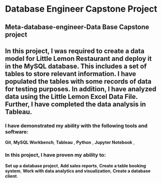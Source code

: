 # Database Engineer Capstone Project

## Meta-database-engineer-Data Base Capstone project

## In this project, I was required to create a data model for Little Lemon Restaurant and deploy it in the MySQL database. This includes a set of tables to store relevant information. I have populated the tables with some records of data for testing purposes. In addition, I have analyzed data using the Little Lemon Excel Data File. Further, I have completed the data analysis in Tableau.

### I have demonstrated my ability with the following tools and software:

**Git**,
**MySQL Workbench**,
**Tableau** ,
**Python** ,
**Jupyter Notebook** ,

### In this project, I have proven my ability to:

**Set up a database project**,
**Add sales reports**,
**Create a table booking system**,
**Work with data analytics and visualization**,
**Create a database client**.
  

